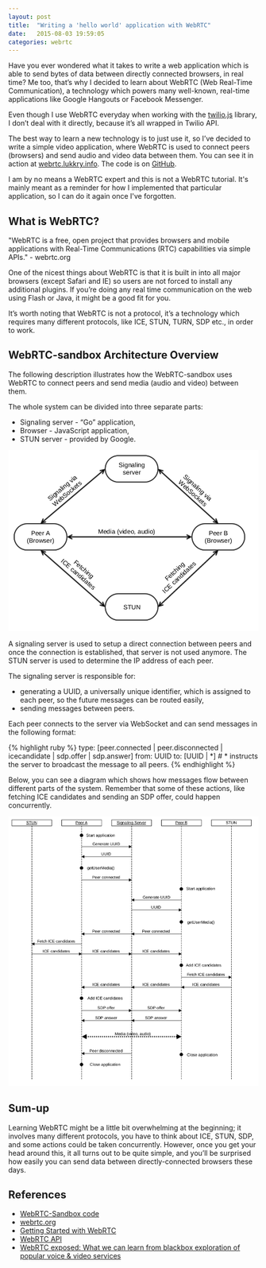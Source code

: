 ```yaml
---
layout: post
title:  "Writing a 'hello world' application with WebRTC"
date:   2015-08-03 19:59:05
categories: webrtc
---
```

Have you ever wondered what it takes to write a web application which is able to send bytes of data between directly connected browsers, in real time? Me too, that’s why I decided to learn about WebRTC (Web Real-Time Communication), a technology which powers many well-known, real-time applications like Google Hangouts or Facebook Messenger.

Even though I use WebRTC everyday when working with the [twilio.js][twilio-js] library, I don’t deal with it directly, because it’s all wrapped in Twilio API.

The best way to learn a new technology is to just use it, so I’ve decided to write a simple video application, where WebRTC is used to connect peers (browsers) and send audio and video data between them. You can see it in action at [webrtc.lukkry.info][webrtc]. The code is on [GitHub][webrtc-sandbox].

I am by no means a WebRTC expert and this is not a WebRTC tutorial. It's mainly meant as a reminder for how I implemented that particular application, so I can do it again once I've forgotten.

## What is WebRTC?
"WebRTC is a free, open project that provides browsers and mobile applications with Real-Time Communications (RTC) capabilities via simple APIs." - webrtc.org

One of the nicest things about WebRTC is that it is built in into all major browsers (except Safari and IE) so users are not forced to install any additional plugins. If you’re doing any real time communication on the web using Flash or Java, it might be a good fit for you.

It’s worth noting that WebRTC is not a protocol, it’s a technology which requires many different protocols, like ICE, STUN, TURN, SDP etc., in order to work.

## WebRTC-sandbox Architecture Overview

The following description illustrates how the WebRTC-sandbox uses WebRTC to connect peers and send media (audio and video) between them.

The whole system can be divided into three separate parts:

* Signaling server - “Go” application,
* Browser - JavaScript application,
* STUN server - provided by Google.

<img class="center-image webrtc-high-lvl-overview" src="/assets/webrtc_high_level_v1.svg" />

A signaling server is used to setup a direct connection between peers and once the connection is established, that server is not used anymore. The STUN server is used to determine the IP address of each peer.

The signaling server is responsible for:

* generating a UUID, a universally unique identifier, which is assigned to each peer, so the future messages can be routed easily,
* sending messages between peers.

Each peer connects to the server via WebSocket and can send messages in the following format:

{% highlight ruby %}
type: [peer.connected | peer.disconnected | icecandidate | sdp.offer | sdp.answer]
from: UUID
to:   [UUID | *] # * instructs the server to broadcast the message to all peers.
{% endhighlight %}

Below, you can see a diagram which shows how messages flow between different parts of the system. Remember that some of these actions, like fetching ICE candidates and sending an SDP offer, could happen concurrently.

<img class="center-image webrtc-low-lvl-overview" src="/assets/webrtc_low_level_v1.svg" />

## Sum-up
Learning WebRTC might be a little bit overwhelming at the beginning; it involves many different protocols, you have to think about ICE, STUN, SDP, and some actions could be taken concurrently. However, once you get your head around this, it all turns out to be quite simple, and you’ll be surprised how easily you can send data between directly-connected browsers these days.


## References

* [WebRTC-Sandbox code][webrtc-sandbox]
* [webrtc.org][webrtc-org]
* [Getting Started with WebRTC][webrtc-tutorial]
* [WebRTC API][webrtc-api]
* [WebRTC exposed: What we can learn from blackbox exploration of popular voice & video services][webrtc-signal]

[webrtc-sandbox]: https://github.com/lukkry/webrtc-sandbox
[twilio-js]: https://www.twilio.com/docs/client/twilio-js
[webrtc]: http://www.webrtc.lukkry.info
[webrtc-org]: http://www.webrtc.org/
[webrtc-tutorial]: http://www.html5rocks.com/en/tutorials/webrtc/basics/
[webrtc-api]: https://developer.mozilla.org/en-US/docs/Web/API/WebRTC_API
[webrtc-signal]: https://www.twilio.com/signal/2015/videos/webrtc-exposed-what-we-can-learn-from-blackbox-exploration-of-popular-voice-video-services
